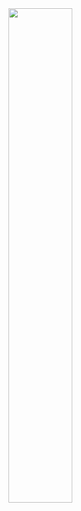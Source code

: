 <img src="https://media2.giphy.com/media/v1.Y2lkPTc5MGI3NjExbHRycHNzcTdyYnpqdGJlcHZhN25oemx6MjBmbXJsdXZxNnJ2anNlbCZlcD12MV9pbnRlcm5hbF9naWZfYnlfaWQmY3Q9Zw/FO7rVNr3VgB2/giphy.gif" width='50%'> 

<!--
**BagasKuning/BagasKuning** is a ✨ _special_ ✨ repository because its `README.md` (this file) appears on your GitHub profile.

Here are some ideas to get you started:

- 🔭 I’m currently working on ...
- 🌱 I’m currently learning ...
- 👯 I’m looking to collaborate on ...
- 🤔 I’m looking for help with ...
- 💬 Ask me about ...
- 📫 How to reach me: ...
- 😄 Pronouns: ...
- ⚡ Fun fact: ...
-->
